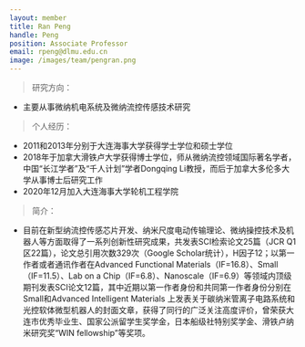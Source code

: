 ```yaml
---
layout: member
title: Ran Peng
handle: Peng
position: Associate Professor
email: rpeng@dlmu.edu.cn
image: /images/team/pengran.png
---
```


> 研究方向：

- 主要从事微纳机电系统及微纳流控传感技术研究

> 个人经历：

- 2011和2013年分别于大连海事大学获得学士学位和硕士学位
- 2018年于加拿大滑铁卢大学获得博士学位，师从微纳流控领域国际著名学者，中国“长江学者”及“千人计划”学者Dongqing Li教授，而后于加拿大多伦多大学从事博士后研究工作
- 2020年12月加入大连海事大学轮机工程学院

> 简介：

- 目前在新型纳流控传感芯片开发、纳米尺度电动传输理论、微纳操控技术及机器人等方面取得了一系列创新性研究成果，共发表SCI检索论文25篇（JCR Q1区22篇），论文总引用次数329次（Google Scholar统计），H因子12；以第一作者或者通讯作者在Advanced Functional Materials（IF=16.8）、Small（IF=11.5）、Lab on a Chip（IF=6.8）、Nanoscale（IF=6.9）等领域内顶级期刊发表SCI论文12篇，其中近期以第一作者身份和共同第一作者身份分别在Small和Advanced Intelligent Materials 上发表关于碳纳米管离子电路系统和光控软体微型机器人的封面文章，获得了同行的广泛关注高度评价，曾荣获大连市优秀毕业生、国家公派留学生奖学金，日本船级社特别奖学金、滑铁卢纳米研究奖“WIN fellowship”等奖项。
